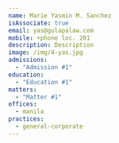 ```yaml
---
name: Marie Yasmin M. Sanchez
isAssociate: true
email: yas@gulapalaw.com
mobile: +phone loc. 201
description: Description
image: /img/4-yas.jpg
admissions:
  - "Admission #1"
education:
  - "Education #1"
matters:
  - "Matter #1"
offices:
  - manila
practices:
  - general-corporate
---
```

